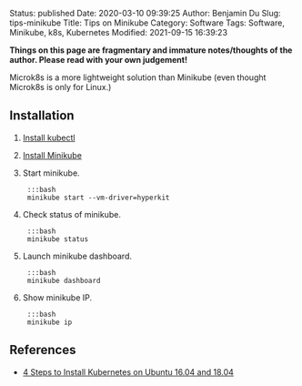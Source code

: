 Status: published
Date: 2020-03-10 09:39:25
Author: Benjamin Du
Slug: tips-minikube
Title: Tips on Minikube
Category: Software
Tags: Software, Minikube, k8s, Kubernetes
Modified: 2021-09-15 16:39:23

**Things on this page are fragmentary and immature notes/thoughts of the author. Please read with your own judgement!**

Microk8s is a more lightweight solution than Minikube 
(even thought Microk8s is only for Linux.)


## Installation

1. [Install kubectl](https://kubernetes.io/docs/tasks/tools/install-kubectl/)

3. [Install Minikube](https://kubernetes.io/docs/tasks/tools/install-minikube/)

4. Start minikube. 
	
		:::bash
		minikube start --vm-driver=hyperkit

5. Check status of minikube.

		:::bash
		minikube status

6. Launch minikube dashboard.

		:::bash
		minikube dashboard

7. Show minikube IP.

		:::bash
		minikube ip

## References

- [4 Steps to Install Kubernetes on Ubuntu 16.04 and 18.04](https://matthewpalmer.net/kubernetes-app-developer/articles/install-kubernetes-ubuntu-tutorial.html)